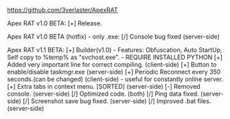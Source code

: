 https://github.com/3verlaster/ApexRAT

Apex RAT v1.0 BETA:
[+] Release.


Apex RAT v1.0 BETA (hotfix) - only .exe:
[/] Console bug fixed (server-side)

Apex RAT v1.1 BETA:
[+] Builder(v1.0) - Features: Obfuscation, Auto StartUp, Self copy to %temp% as "svchost.exe". - REQUIRE INSTALLED PYTHON
[+] Added very important line for correct compiling. (client-side)
[+] Button to enable/disable taskmgr.exe (server-side)
[+] Periodic Reconnect every 350 seconds.(can be changed) (client-side) - useful for constantly online server.
[+] Extra tabs in context menu. [SORTED] (server-side)
[-] Removed console. (server-side)
[/] Optimized code. (both)
[/] Ping data fixed. (server-side)
[/] Screenshot save bug fixed. (server-side)
[/] Improved .bat files. (server-side)
